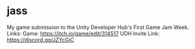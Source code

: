 # jass
My game submission to the Unity Developer Hub's First Game Jam Week. 
Links: 
      Game: https://itch.io/game/edit/314517
      UDH Invite Link: https://discord.gg/JZYcGjC
